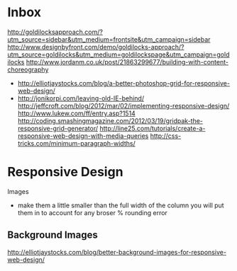 # Inbox

http://goldilocksapproach.com/?utm_source=sidebar&utm_medium=frontsite&utm_campaign=sidebar
http://www.designbyfront.com/demo/goldilocks-approach/?utm_source=goldilocks&utm_medium=goldilockspage&utm_campaign=goldilocks
http://www.jordanm.co.uk/post/21863299677/building-with-content-choreography

- http://elliotjaystocks.com/blog/a-better-photoshop-grid-for-responsive-web-design/
- http://jonikorpi.com/leaving-old-IE-behind/
  http://jeffcroft.com/blog/2012/mar/02/implementing-responsive-design/
  http://www.lukew.com/ff/entry.asp?1514
  http://coding.smashingmagazine.com/2012/03/19/gridpak-the-responsive-grid-generator/
  http://line25.com/tutorials/create-a-responsive-web-design-with-media-queries
  http://css-tricks.com/minimum-paragraph-widths/

# Responsive Design

Images

- make them a little smaller than the full width of the column you will put them
  in to account for any broser % rounding error

## Background Images

http://elliotjaystocks.com/blog/better-background-images-for-responsive-web-design/
